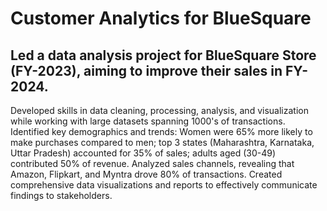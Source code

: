 # Customer Analytics for BlueSquare

## Led a data analysis project for BlueSquare Store (FY-2023), aiming to improve their sales in FY-2024. 
Developed
skills in data cleaning, processing, analysis, and visualization while working with large datasets spanning 1000's of
transactions.
Identified key demographics and trends: Women were 65% more likely to make purchases compared to men; top 3
states (Maharashtra, Karnataka, Uttar Pradesh) accounted for 35% of sales; adults aged (30-49) contributed 50% of
revenue. Analyzed sales channels, revealing that Amazon, Flipkart, and Myntra drove 80% of transactions. Created
comprehensive data visualizations and reports to effectively communicate findings to stakeholders.

